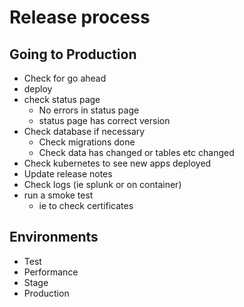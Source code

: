 # Release process

## Going to Production

- Check for go ahead
- deploy
- check status page
  - No errors in status page
  - status page has correct version
- Check database if necessary
  - Check migrations done
  - Check data has changed or tables etc changed
- Check kubernetes to see new apps deployed
- Update release notes
- Check logs (ie splunk or on container)
- run a smoke test
  - ie to check certificates

## Environments

- Test
- Performance
- Stage
- Production
